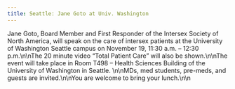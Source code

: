 ```yaml
---
title: Seattle: Jane Goto at Univ. Washington
---
```


Jane Goto, Board Member and First Responder of the Intersex Society of North America, will speak on the care of intersex patients at the University of Washington Seattle campus on November 19, 11:30 a.m. &#8211; 12:30 p.m.\n\nThe 20 minute video &#8220;Total Patient Care&#8221; will also be shown.\n\nThe event will take place in Room T498 &#8211; Health Sciences Building of the University of Washington in Seattle. \n\nMDs, med students, pre-meds, and guests are invited.\n\nYou are welcome to bring your lunch.\n\n